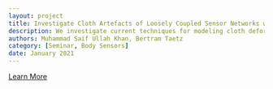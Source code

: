 ```yaml
---
layout: project
title: Investigate Cloth Artefacts of Loosely Coupled Sensor Networks with TailorNet
description: We investigate current techniques for modeling cloth deformation on human bodies in 3D, with a particular focus on the recent approach proposed by TailorNet. We introduce the representations for clothed digital humans in literature, and compare TailorNet to other recent data-driven models used for clothing prediction. We also talk about traditional physics- based simulation methods, and how they compare to data-driven methods in general and TailorNet in particular. Finally, we talk about fabric-embedded on-body sensors and how cloth artefacts can affect their readings. Use of body sensor networks to analyze human movement outside of laboratory environments is limited, because of the undesirable motion artefacts corrupting the movement signals. Inertial sensors worn on top of regular clothes are affected by the extra motion introduced by movement of clothes, making it is important to separate the body motion from cloth motion by identifying optimal locations for sensor placement, such that they are least influenced by the high-frequency wrinkles.
authors: Muhammad Saif Ullah Khan, Bertram Taetz
category: [Seminar, Body Sensors]
date: January 2021
---
```


[Learn More](https://www.researchgate.net/publication/348807713_Investigate_Cloth_Artefacts_of_Loosely_Coupled_Sensor_Networks_with_TailorNet)
